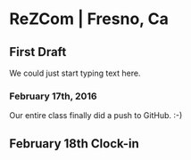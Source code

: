 # ReZCom | Fresno, Ca
## First Draft
<p>We could just start typing text here.</p>

### February 17th, 2016
<p> Our entire class finally did a push to GitHub. :-)</p>

## February 18th Clock-in
